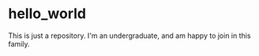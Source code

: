 # hello_world
This is just a repository.
I'm an undergraduate, and am happy to join in this family.
